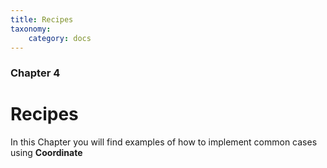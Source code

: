 ```yaml
---
title: Recipes
taxonomy:
    category: docs
---
```


### Chapter 4

# Recipes

In this Chapter you will find examples of how to implement common cases using **Coordinate**
